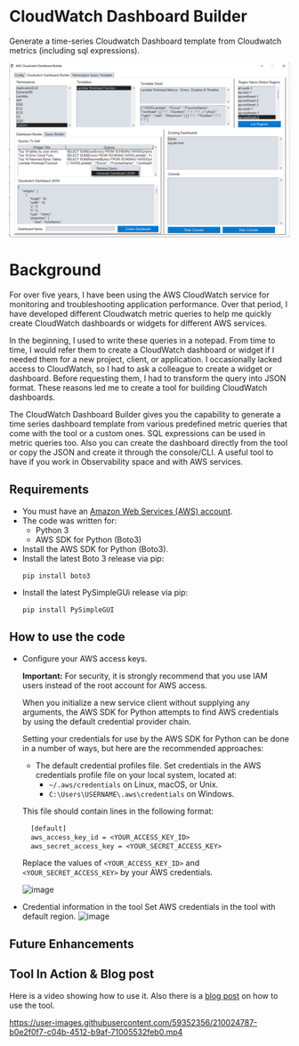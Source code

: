 # CloudWatch Dashboard Builder
Generate a time-series Cloudwatch Dashboard template from Cloudwatch metrics (including sql expressions).

![Alt text](/images/cloudwatch-dashboard.png?raw=true "CloudWatch Dashboard Builder")

# Background
For over five years, I have been using the AWS CloudWatch service for monitoring and troubleshooting application performance. Over that period, I have developed different Cloudwatch metric queries to help me quickly create CloudWatch dashboards or widgets for different AWS services.

In the beginning, I used to write these queries in a notepad. From time to time, I would refer them to create a CloudWatch dashboard or widget if I needed them for a new project, client, or application. I occasionally lacked access to CloudWatch, so I had to ask a colleague to create a widget or dashboard. Before requesting them, I had to transform the query into JSON format. These reasons led me to create a tool for building CloudWatch dashboards.

The CloudWatch Dashboard Builder gives you the capability to generate a time series dashboard template from various predefined metric queries that come with the tool or a custom ones. SQL expressions can be used in metric queries too. Also you can create the dashboard directly from the tool or copy the JSON and create it through the console/CLI. A useful tool to have if you work in Observability space and with AWS services.



## Requirements
- You must have an [Amazon Web Services (AWS) account](https://aws.amazon.com/).
- The code was written for:
  - Python 3
  - AWS SDK for Python (Boto3)
- Install the AWS SDK for Python (Boto3).
- Install the latest Boto 3 release via pip:
  ```
  pip install boto3
  ```
- Install the latest PySimpleGUi release via pip:
  ```
  pip install PySimpleGUI
  ```

## How to use the code
- Configure your AWS access keys.

  **Important:** For security, it is strongly recommend that you use IAM users instead of the root account for AWS access.

  When you initialize a new service client without supplying any arguments, the AWS SDK for Python attempts to find AWS credentials by using the default
  credential provider chain.

  Setting your credentials for use by the AWS SDK for Python can be done in a number of ways, but here are the recommended approaches:
  - The default credential profiles file.
  Set credentials in the AWS credentials profile file on your local system, located at:
    - ```~/.aws/credentials``` on Linux, macOS, or Unix.
    - ```C:\Users\USERNAME\.aws\credentials``` on Windows.

  This file should contain lines in the following format:
  ```
    [default]
    aws_access_key_id = <YOUR_ACCESS_KEY_ID>
    aws_secret_access_key = <YOUR_SECRET_ACCESS_KEY>
   ```
  Replace the values of ```<YOUR_ACCESS_KEY_ID>``` and ```<YOUR_SECRET_ACCESS_KEY>``` by your AWS credentials. 
  
  ![image](https://user-images.githubusercontent.com/59352356/212445731-3dcef972-1f75-4437-85eb-6bb088a3d32c.png)
- Credential information in the tool
  Set AWS credentials in the tool with default region.
  ![image](https://user-images.githubusercontent.com/59352356/212445835-2619912b-3460-4770-89fe-b6bca13518b7.png)





## Future Enhancements



## Tool In Action & Blog post
Here is a video showing how to use it. Also there is a [blog post](https://dev.to/aws-builders/aws-cloudwatch-dashboard-builder-tool-for-sre-performance-engineers-and-devops-29bi) on how to use the tool.

https://user-images.githubusercontent.com/59352356/210024787-b0e2f0f7-c04b-4512-b9af-71005532feb0.mp4



